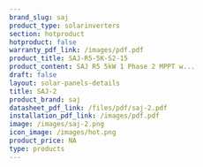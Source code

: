 ```yaml
---
brand_slug: saj
product_type: solarinverters
section: hotproduct
hotproduct: false
warranty_pdf_link: /images/pdf.pdf
product_title: SAJ-R5-5K-S2-15
product_content: SAJ R5 5kW 1 Phase 2 MPPT w...
draft: false
layout: solar-panels-details
title: SAJ-2
product_brand: saj
datasheet_pdf_link: /files/pdf/saj-2.pdf
installation_pdf_link: /images/pdf.pdf
image: /images/saj-2.png
icon_image: /images/hot.png
product_price: NA
type: products
---
```

